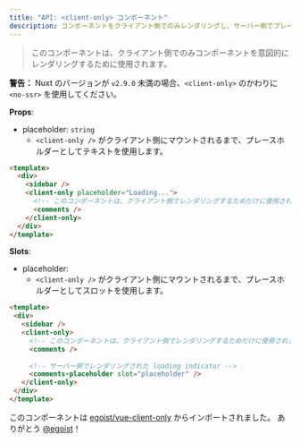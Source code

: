 ```yaml
---
title: "API: <client-only> コンポーネント"
description: コンポーネントをクライアント側でのみレンダリングし、サーバー側でプレースホルダーテキストを表示します。
---
```


> このコンポーネントは、クライアント側でのみコンポーネントを意図的にレンダリングするために使用されます。

<div class="Alert Alert--orange">

**警告：** Nuxt のバージョンが `v2.9.0` 未満の場合、`<client-only>` のかわりに `<no-ssr>` を使用してください。

</div>


**Props**:
- placeholder: `string`
  - `<client-only />` がクライアント側にマウントされるまで、プレースホルダーとしてテキストを使用します。

```html
<template>
  <div>
    <sidebar />
    <client-only placeholder="Loading...">
      <!-- このコンポーネントは、クライアント側でレンダリングするためだけに使用されます -->
      <comments />
    </client-only>
  </div>
</template>
```

**Slots**:

- placeholder:
  - `<client-only />` がクライアント側にマウントされるまで、プレースホルダーとしてスロットを使用します。
 
 ```html
<template>
  <div>
    <sidebar />
    <client-only>
      <!-- このコンポーネントは、クライアント側でレンダリングするためだけに使用されます -->
      <comments />
  
      <!-- サーバー側でレンダリングされた loading indicator -->
      <comments-placeholder slot="placeholder" />
    </client-only>
  </div>
</template>
```

このコンポーネントは [egoist/vue-client-only](https://github.com/egoist/vue-client-only) からインポートされました。 ありがとう [@egoist](https://github.com/egoist)！
